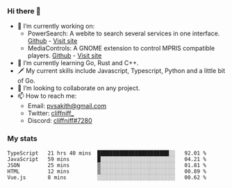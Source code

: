 ### Hi there 👋

- 🔭 I’m currently working on:
    - PowerSearch: A webite to search several services in one interface. [Github](https://github.com/cliffniff/power-search) - [Visit site](https://powersearch.vercel.app/)
    - MediaControls: A GNOME extension to control MPRIS compatible players. [Github](https://github.com/cliffniff/MediaControls) - [Visit site](https://extensions.gnome.org/extension/4470/media-controls/)
- 🌱 I’m currently learning Go, Rust and C++.
- 🗡️ My current skills include Javascript, Typescript, Python and a little bit of Go.
- 👯 I’m looking to collaborate on any project.
- 📫 How to reach me: 
    - Email: <pvsakith@gmail.com>
    - Twitter: [cliffniff_](https://twitter.com/cliffniff_)
    - Discord: [cliffniff#7280](https://discordapp.com/users/828133369950240771)

### My stats

<!--START_SECTION:waka-->
```text
TypeScript   21 hrs 40 mins  ███████████████████████░░   92.01 % 
JavaScript   59 mins         █░░░░░░░░░░░░░░░░░░░░░░░░   04.21 % 
JSON         25 mins         ▒░░░░░░░░░░░░░░░░░░░░░░░░   01.81 % 
HTML         12 mins         ▒░░░░░░░░░░░░░░░░░░░░░░░░   00.89 % 
Vue.js       8 mins          ░░░░░░░░░░░░░░░░░░░░░░░░░   00.62 % 
```
<!--END_SECTION:waka-->
